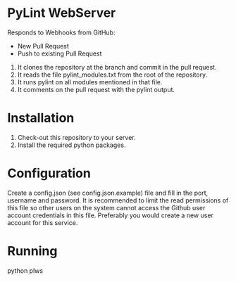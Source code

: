 # PyLint WebServer

Responds to Webhooks from GitHub:
- New Pull Request
- Push to existing Pull Request

1. It clones the repository at the branch and commit in the pull request.
2. It reads the file pylint_modules.txt from the root of the repository.
3. It runs pylint on all modules mentioned in that file.
4. It comments on the pull request with the pylint output.

# Installation
1. Check-out this repository to your server.
2. Install the required python packages.

# Configuration
Create a config.json (see config.json.example) file and fill in the port,
username and password. It is recommended to limit the read permissions of this
file so other users on the system cannot access the Github user account
credentials in this file. Preferably you would create a new user account for
this service.

# Running
 python plws
